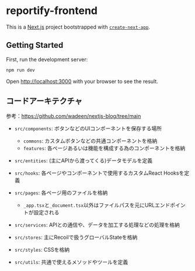# reportify-frontend

This is a [Next.js](https://nextjs.org/) project bootstrapped with [`create-next-app`](https://github.com/vercel/next.js/tree/canary/packages/create-next-app).

## Getting Started

First, run the development server:

```bash
npm run dev
```

Open [http://localhost:3000](http://localhost:3000) with your browser to see the result.

## コードアーキテクチャ


参考：https://github.com/wadeen/nextjs-blog/tree/main

- `src/components`: ボタンなどのUIコンポーネントを保存する場所
    - `commons`: カスタムボタンなどの共通コンポーネントを格納
    - `features`: 各ページあるいは機能を構成する為のコンポーネントを格納
- `src/entities`: (主にAPIから渡ってくる)データモデルを定義

- `src/hooks`: 各ページやコンポーネントで使用するカスタムReact Hooksを定義
- `src/pages`: 各ページ用のファイルを格納
    - `_app.tsx`と`_document.tsx`以外はファイルパスを元にURLエンドポイントが設定される
- `src/services`: APIとの通信や、データを加工する処理などの処理を格納
- `src/stores`: 主にRecoilで扱うグローバルStateを格納
- `src/styles`: CSSを格納
- `src/utils`: 共通で使えるメソッドやツールを定義
